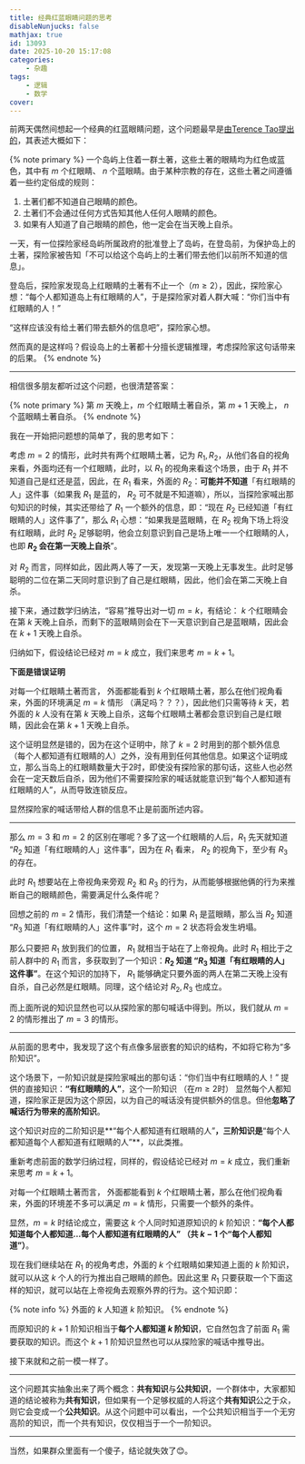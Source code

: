 ```yaml
---
title: 经典红蓝眼睛问题的思考
disableNunjucks: false
mathjax: true
id: 13093
date: 2025-10-20 15:17:08
categories:
    - 杂趣
tags:
    - 逻辑
    - 数学
cover:
---
```



前两天偶然间想起一个经典的红蓝眼睛问题，这个问题最早是[由Terence Tao提出的](https://terrytao.wordpress.com/2008/02/05/the-blue-eyed-islanders-puzzle/)，其表述大概如下：

{% note primary %}
一个岛屿上住着一群土著，这些土著的眼睛均为红色或蓝色，其中有 $m$ 个红眼睛、 $n$ 个蓝眼睛。由于某种宗教的存在，这些土著之间遵循着一些约定俗成的规则：

1. 土著们都不知道自己眼睛的颜色。
2. 土著们不会通过任何方式告知其他人任何人眼睛的颜色。
3. 如果有人知道了自己眼睛的颜色，他一定会在当天晚上自杀。

一天，有一位探险家经岛屿所属政府的批准登上了岛屿，在登岛前，为保护岛上的土著，探险家被告知「不可以给这个岛屿上的土著们带去他们以前所不知道的信息」。

登岛后，探险家发现岛上红眼睛的土著有不止一个（$m\ge2$），因此，探险家心想：“每个人都知道岛上有红眼睛的人”，于是探险家对着人群大喊：“你们当中有红眼睛的人！”

“这样应该没有给土著们带去额外的信息吧”，探险家心想。

然而真的是这样吗？假设岛上的土著都十分擅长逻辑推理，考虑探险家这句话带来的后果。
{% endnote %}

---

相信很多朋友都听过这个问题，也很清楚答案：

{% note primary %}
第 $m$ 天晚上，$m$ 个红眼睛土著自杀，第 $m+1$ 天晚上， $n$ 个蓝眼睛土著自杀。
{% endnote %}

我在一开始把问题想的简单了，我的思考如下：

考虑 $m=2$ 的情形，此时共有两个红眼睛土著，记为 $R_1,R_2$，从他们各自的视角来看，外面均还有一个红眼睛，此时，以 $R_1$ 的视角来看这个场景，由于 $R_1$ 并不知道自己是红还是蓝，因此，在 $R_1$ 看来，外面的 $R_2$：**可能并不知道**「有红眼睛的人」这件事（如果我 $R_1$ 是蓝的， $R_2$ 可不就是不知道嘛），所以，当探险家喊出那句知识的时候，其实还带给了 $R_1$ 一个额外的信息，即：“现在 $R_2$ 已经知道「有红眼睛的人」这件事了”，那么 $R_1$ 心想：“如果我是蓝眼睛，在 $R_2$ 视角下场上将没有红眼睛，此时 $R_2$ 足够聪明，他会立刻意识到自己是场上唯一一个红眼睛的人，也即 **$R_2$ 会在第一天晚上自杀**”。

对 $R_2$ 而言，同样如此，因此两人等了一天，发现第一天晚上无事发生。此时足够聪明的二位在第二天同时意识到了自己是红眼睛，因此，他们会在第二天晚上自杀。

接下来，通过数学归纳法，“容易”推导出对一切 $m=k$，有结论： $k$ 个红眼睛会在第 $k$ 天晚上自杀，而剩下的蓝眼睛则会在下一天意识到自己是蓝眼睛，因此会在 $k+1$ 天晚上自杀。

归纳如下，假设结论已经对 $m=k$ 成立，我们来思考 $m=k+1$。

**下面是错误证明**

对每一个红眼睛土著而言， 外面都能看到 $k$ 个红眼睛土著，那么在他们视角看来，外面的环境满足 $m=k$ 情形 （满足吗？？？），因此他们只需等待 $k$ 天，若外面的 $k$ 人没有在第 $k$ 天晚上自杀，这每个红眼睛土著都会意识到自己是红眼睛，因此会在第 $k+1$ 天晚上自杀。

这个证明显然是错的，因为在这个证明中，除了 $k=2$ 时用到的那个额外信息（每个人都知道有红眼睛的人）之外，没有用到任何其他信息。如果这个证明成立，那么当岛上的红眼睛数量大于2时，即使没有探险家的那句话，这些人也必然会在一定天数后自杀，因为他们不需要探险家的喊话就能意识到“每个人都知道有红眼睛的人”，从而导致连锁反应。

显然探险家的喊话带给人群的信息不止是前面所述内容。

---

那么 $m=3$ 和 $m=2$ 的区别在哪呢？多了这一个红眼睛的人后，$R_1$ 先天就知道 “$R_2$ 知道「有红眼睛的人」这件事”，因为在 $R_1$ 看来， $R_2$ 的视角下，至少有 $R_3$ 的存在。

此时 $R_1$ 想要站在上帝视角来旁观 $R_2$ 和 $R_3$ 的行为，从而能够根据他俩的行为来推断自己的眼睛颜色，需要满足什么条件呢？

回想之前的 $m=2$ 情形，我们清楚一个结论：如果 $R_1$ 是蓝眼睛，那么当 $R_2$ 知道 “$R_3$ 知道「有红眼睛的人」这件事”时，这个 $m=2$ 状态将会发生坍塌。

那么只要把 $R_1$ 放到我们的位置， $R_1$ 就相当于站在了上帝视角。此时 $R_1$ 相比于之前人群中的 $R_1$ 而言，多获取到了一个知识：**$R_2$ 知道 “$R_3$ 知道「有红眼睛的人」这件事”**。在这个知识的加持下， $R_1$ 能够确定只要外面的两人在第二天晚上没有自杀，自己必然是红眼睛。同理，这个结论对 $R_2,R_3$ 也成立。

而上面所说的知识显然也可以从探险家的那句喊话中得到。所以，我们就从 $m=2$ 的情形推出了 $m=3$ 的情形。

---

从前面的思考中，我发现了这个有点像多层嵌套的知识的结构，不如将它称为“多阶知识”。

这个场景下，一阶知识就是探险家喊出的那句话：“你们当中有红眼睛的人！” 提供的直接知识：**“有红眼睛的人”**，这个一阶知识 （在$m\ge2$时） 显然每个人都知道，探险家正是因为这个原因，以为自己的喊话没有提供额外的信息。但他**忽略了喊话行为带来的高阶知识**。

这个知识对应的二阶知识是**“每个人都知道有红眼睛的人”**，三阶知识是**“每个人都知道每个人都知道有红眼睛的人”**，以此类推。

重新考虑前面的数学归纳过程，同样的，假设结论已经对 $m=k$ 成立，我们重新来思考 $m=k+1$。

对每一个红眼睛土著而言， 外面都能看到 $k$ 个红眼睛土著，那么在他们视角看来，外面的环境差不多可以满足 $m=k$ 情形，只需要一个额外的条件。

显然，$m=k$ 时结论成立，需要这 $k$ 个人同时知道原知识的 $k$ 阶知识：**“每个人都知道每个人都知道...每个人都知道有红眼睛的人” （共 $k-1$ 个“每个人都知道”）**。

现在我们继续站在 $R_1$ 的视角考虑，外面的 $k$ 个红眼睛如果知道上面的 $k$ 阶知识，就可以从这 $k$ 个人的行为推出自己眼睛的颜色。因此这里 $R_1$ 只要获取一个下面这样的知识，就可以站在上帝视角去观察外界的行为。这个知识即：

{% note info %}
外面的 $k$ 人知道 $k$ 阶知识。
{% endnote %}

而原知识的 $k+1$ 阶知识相当于**每个人都知道 $k$ 阶知识**，它自然包含了前面 $R_1$ 需要获取的知识。而这个 $k+1$ 阶知识显然也可以从探险家的喊话中推导出。

接下来就和之前一模一样了。


---

这个问题其实抽象出来了两个概念：**共有知识**与**公共知识**，一个群体中，大家都知道的结论被称为**共有知识**，但如果有一个足够权威的人将这个**共有知识**公之于众，则它会变成一个**公共知识**。从这个问题中可以看出，一个公共知识相当于一个无穷高阶的知识，而一个共有知识，仅仅相当于一个一阶知识。

---

当然，如果群众里面有一个傻子，结论就失效了😊。